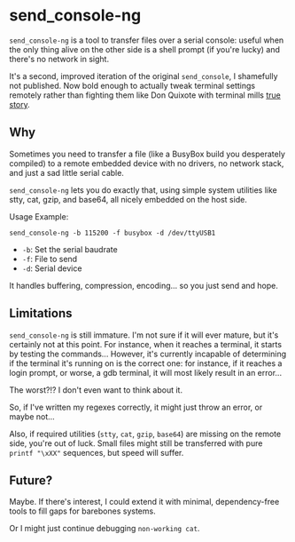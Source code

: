 # send_console-ng

`send_console-ng` is a tool to transfer files over a serial console:
useful when the only thing alive on the other side is a shell prompt
(if you're lucky) and there's no network in sight.

It's a second, improved iteration of the original `send_console`, I 
shamefully not published.
Now bold enough to actually tweak terminal settings remotely rather
than fighting them like Don Quixote with terminal mills [true story](https://carminatialessandro.blogspot.com/2025/04/when-wi-fi-says-no-and-your-serial-says.html).

## Why

Sometimes you need to transfer a file (like a BusyBox build you 
desperately compiled) to a remote embedded device with no drivers, 
no network stack, and just a sad little serial cable.

`send_console-ng` lets you do exactly that, using simple system 
utilities like stty, cat, gzip, and base64, all nicely embedded 
on the host side.

Usage Example:
```
send_console-ng -b 115200 -f busybox -d /dev/ttyUSB1
```
* `-b`: Set the serial baudrate
* `-f`: File to send
* `-d`: Serial device

It handles buffering, compression, encoding... 
so you just send and hope.

## Limitations

`send_console-ng` is still immature. I'm not sure if it will ever 
mature, but it's certainly not at this point.
For instance, when it reaches a terminal, it starts by testing the 
commands... 
However, it's currently incapable of determining if the terminal 
it's running on is the correct one: for instance, if it reaches a 
login prompt, or worse, a gdb terminal, it will most likely result 
in an error...

The worst?!? I don't even want to think about it.

So, if I've written my regexes correctly, it might just throw an 
error, or maybe not...

Also, if required utilities (`stty`, `cat`, `gzip`, `base64`) are 
missing on the remote side, you're out of luck. 
Small files might 
still be transferred with pure `printf "\xXX"` sequences, but speed will suffer.

## Future?

Maybe. If there's interest, I could extend it with minimal, 
dependency-free tools to fill gaps for barebones systems.

Or I might just continue debugging `non-working cat`.
